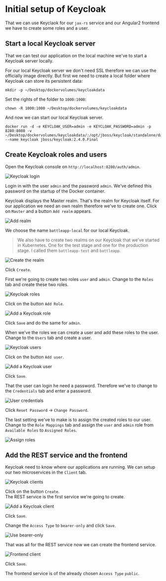 # Initial setup of Keycloak
That we can use Keyclaok for our `jax-rs` service and our Angular2 frontend
we have to create some roles and a user.

## Start a local Keycloak server
That we can test our application on the local machine we've to start a 
Keycloak server locally.

For our local Keycloak server we don't need SSL therefore we can use the
officially image directly. But first we need to create a local folder
where Keycloak can store its persistent data:

```
mkdir -p ~/Desktop/dockervolumes/keycloakdata
```

Set the rights of the folder to `1000:1000`:
```
chown -R 1000:1000 ~/Desktop/dockervolumes/keycloakdata
```

And now we can start our local Keycloak server.
```
docker run -d -e KEYCLOAK_USER=admin -e KEYCLOAK_PASSWORD=admin -p 8280:8080 -v ~/Desktop/dockervolumes/keycloakdata/:/opt/jboss/keycloak/standalone/data --name keycloak jboss/keycloak:2.4.0.Final
```

## Create Keycloak roles and users
Open the Keycloak console on `http://localhost:8280/auth/admin`.

![Keycloak login](images/keycloak_login.png)

Login in with the user `admin` and the password `admin`. We've defined this
password on the startup of the Docker container.

Keycloak displays the Master realm. That's the realm for Keycloak itself.
For our application we need an own realm therefore we've to create one.
Click on `Master` and a button `Add realm` appears.

![Add realm](images/add_realm.png)

We choose the name `battleapp-local` for our local Keycloak.
> We also have to create two realms on our Keycloak that we've started in
> Kubernetes. One for the test stage and one for the production stage.
> I called them `battleapp-test` and `battleapp`.

![Create the realm](images/create_realm.png)

Click `Create`.

First we're going to create two roles `user` and `admin`. Change to the 
`Roles` tab and create these two roles.

![Keycloak roles](images/keycloak_roles.png)

Click on the button `Add Role`.

![Add a Keycloak role](images/keycloak_add_role.png)

Click `Save` and do the same for `admin`.

When we've the roles we can create a user and add these roles to the user.
Change to the `Users` tab and create a user.

![Keycloak users](images/keycloak_users.png)

Click on the button `Add user`.

![Add a Keycloak user](images/create_user.png)

Click `Save`.

That the user can login he need a password. Therefore we've to change 
to the `Credentials` tab and enter a password.

![User credentials](images/user_credentials.png)

Click `Reset Password` -> `Change Password`.

The last setting we've to make is to assign the created roles to our user.
Change to the `Role Mappings` tab and assign the `user` and `admin` role
from `Available Roles` to `Assigned Roles`.

![Assign roles](images/assign_roles.png)

## Add the REST service and the frontend
Keycloak need to know where our applications are running. We can setup our
two microservices in the `Client` tab.

![Keycloak clients](images/keycloak_clients.png)

Click on the button `Create`.  
The REST service is the first service we're going to create.

![Add a Keycloak client](images/create_client.png)

Click `Save`.

Change the `Access Type` to `bearer-only` and click `Save`.

![Use bearer-only](images/bearer_only.png)

That was all for the REST service now we can create the frontend service.

![Frontend client](images/frontend_client.png)

Click `Save`.

The frontend service is of the already chosen `Access Type` `public`.